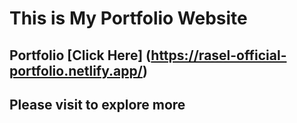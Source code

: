 # This is My Portfolio Website

## Portfolio [Click Here] (https://rasel-official-portfolio.netlify.app/)

## Please visit to explore more

